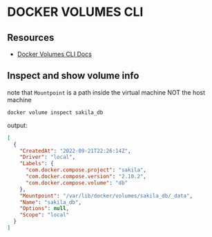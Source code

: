 # DOCKER VOLUMES CLI

## Resources

- [Docker Volumes CLI Docs](https://docs.docker.com/engine/reference/commandline/volume/)

## Inspect and show volume info

note that `Mountpoint` is a path inside the virtual machine NOT the host machine

```console
docker volume inspect sakila_db
```

output:

```json
[
  {
    "CreatedAt": "2022-09-21T22:26:14Z",
    "Driver": "local",
    "Labels": {
      "com.docker.compose.project": "sakila",
      "com.docker.compose.version": "2.10.2",
      "com.docker.compose.volume": "db"
    },
    "Mountpoint": "/var/lib/docker/volumes/sakila_db/_data",
    "Name": "sakila_db",
    "Options": null,
    "Scope": "local"
  }
]
```
